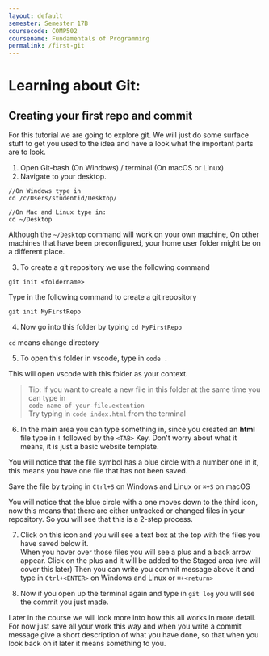 ```yaml
---
layout: default
semester: Semester 17B
coursecode: COMP502
coursename: Fundamentals of Programming
permalink: /first-git
---
```


# Learning about Git:
## Creating your first repo and commit

For this tutorial we are going to explore git. We will just do some surface stuff to get you used to the idea and have a look what the important parts are to look.

1) Open Git-bash (On Windows) / terminal (On macOS or Linux)  
2) Navigate to your desktop.
```
//On Windows type in
cd /c/Users/studentid/Desktop/
```
```
//On Mac and Linux type in:
cd ~/Desktop
```

Although the `~/Desktop` command will work on your own machine, On other machines that have been preconfigured, your home user folder might be on a different place.

3) To create a git repository we use the following command

`git init <foldername>`

Type in the following command to create a git repository

`git init MyFirstRepo`

4) Now go into this folder by typing `cd MyFirstRepo`

`cd` means change directory

5) To open this folder in vscode, type in `code .`

This will open vscode with this folder as your context.  

> Tip: If you want to create a new file in this folder at the same time you can type in  
`code name-of-your-file.extention` <br> Try typing in `code index.html` from the terminal
  
6) In the main area you can type something in, since you created an **html** file type in `!` followed by the `<TAB>` Key. Don't worry about what it means, it is just a basic website template.
  
You will notice that the file symbol has a blue circle with a number one in it, this means you have one file that has not been saved.
  
Save the file by typing in `Ctrl+S` on Windows and Linux or `⌘+S` on macOS
  
You will notice that the blue circle with a one moves down to the third icon, now this means that there are either untracked or changed files in your repository. So you will see that this is a 2-step process.
  
7) Click on this icon and you will see a text box at the top with the files you have saved below it.  
When you hover over those files you will see a plus and a back arrow appear. Click on the plus and it will be added to the Staged area (we will cover this later)
Then you can write you commit message above it and type in `Ctrl+<ENTER>` on Windows and Linux or `⌘+<return>`
  
8) Now if you open up the terminal again and type in `git log` you will see the commit you just made.
  
Later in the course we will look more into how this all works in more detail. For now just save all your work this way and when you write a commit message give a short description of what you have done, so that when you look back on it later it means something to you.